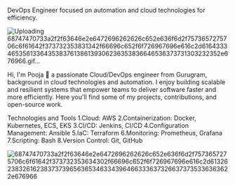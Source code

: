 
DevOps Engineer focused on automation and cloud technologies for efficiency.







![Uploading 68747470733a2f2f63646e2e6472696262626c652e636f6d2f7573657275706c6f61642f373732353831342f66696c652f6f726967696e616c2d61643334653561336435383761386139306236353836646536373731303232352e676966.gif…]()





Hi, I'm Pooja 👋 a passionate Cloud/DevOps engineer from Gurugram, background in cloud technologies and automation. I enjoy building scalable and resilient systems that empower teams to deliver software faster and more efficiently. Here you'll find some of my projects, contributions, and open-source work.


 Technologies and Tools
1.Cloud: AWS
2.Containerization: Docker, Kubernetes, ECS, EKS
3.CI/CD: Jenkins, CI/CD
4.Configuration Management: Ansible
5.IaC: Terraform
6.Monitoring: Prometheus, Grafana
7.Scripting: Bash
8.Version Control: Git, GitHub





![68747470733a2f2f63646e2e6472696262626c652e636f6d2f7573657275706c6f61642f373732353634302f66696c652f6f726967696e616c2d61326238326162383737396563653463343964663336373266373735336363622e676966](https://github.com/user-attachments/assets/fccbe1d8-3bea-4a94-b1ba-3d892b0b7a0d)









<!--
**POOJA-t212/POOJA-T212** is a ✨ _special_ ✨ repository because its `README.md` (this file) appears on your GitHub profile.

Here are some ideas to get you started:

- 🔭 I’m currently working on ...
- 🌱 I’m currently learning ...
- 👯 I’m looking to collaborate on ...
- 🤔 I’m looking for help with ...
- 💬 Ask me about ...
- 📫 How to reach me: ...
- 😄 Pronouns: ...
- ⚡ Fun fact: ...
-->
